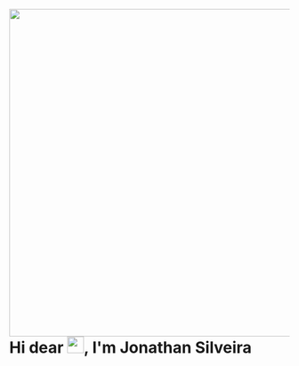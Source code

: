 <img align="right" height="590em" 
src="https://raw.githubusercontent.com/gist/BonathanRJ/73886f976be5c40721036c0603294202/raw/9eb52dd7e5784cb01951aa3d081ce9fa7f2eb672/githubcard.svg"/>

<h1 align="left">Hi dear <img src="https://raw.githubusercontent.com/gist/BonathanRJ/451d4c50a57587a9f928608c96e16077/raw/89c762f2d2c06fe4a023b8ecc451b8201193030e/githubcard.svg" width="30px">, I'm Jonathan Silveira</h1>

